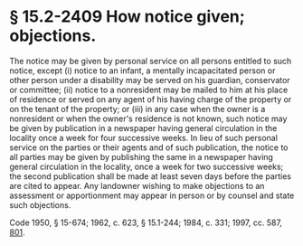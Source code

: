 # § 15.2-2409 How notice given; objections.

<p>The notice may be given by personal service on all persons entitled to such notice, except (i) notice to an infant, a mentally incapacitated person or other person under a disability may be served on his guardian, conservator or committee; (ii) notice to a nonresident may be mailed to him at his place of residence or served on any agent of his having charge of the property or on the tenant of the property; or (iii) in any case when the owner is a nonresident or when the owner's residence is not known, such notice may be given by publication in a newspaper having general circulation in the locality once a week for four successive weeks. In lieu of such personal service on the parties or their agents and of such publication, the notice to all parties may be given by publishing the same in a newspaper having general circulation in the locality, once a week for two successive weeks; the second publication shall be made at least seven days before the parties are cited to appear. Any landowner wishing to make objections to an assessment or apportionment may appear in person or by counsel and state such objections.</p><p>Code 1950, § 15-674; 1962, c. 623, § 15.1-244; 1984, c. 331; 1997, cc. 587, <a href='http://lis.virginia.gov/cgi-bin/legp604.exe?971+ful+CHAP0801'>801</a>.</p>